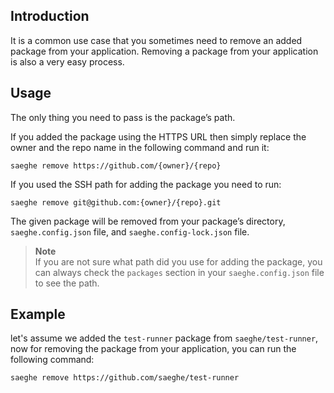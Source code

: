 ## Introduction

It is a common use case that you sometimes need to remove an added package from your application.
Removing a package from your application is also a very easy process.

## Usage

The only thing you need to pass is the package’s path.

If you added the package using the HTTPS URL then simply replace the owner and the repo name in the following command and run it:

```shell
saeghe remove https://github.com/{owner}/{repo}
```

If you used the SSH path for adding the package you need to run:

```shell
saeghe remove git@github.com:{owner}/{repo}.git
```

The given package will be removed from your package’s directory, `saeghe.config.json` file, and `saeghe.config-lock.json` file.

> **Note**  
> If you are not sure what path did you use for adding the package,
> you can always check the `packages` section in your `saeghe.config.json` file to see the path.

## Example

let's assume we added the `test-runner` package from `saeghe/test-runner`,
now for removing the package from your application, you can run the following command:

```shell
saeghe remove https://github.com/saeghe/test-runner
```

